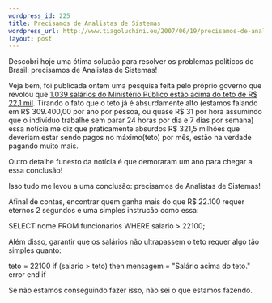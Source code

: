 ```yaml
--- 
wordpress_id: 225
title: Precisamos de Analistas de Sistemas
wordpress_url: http://www.tiagoluchini.eu/2007/06/19/precisamos-de-analistas-de-sistemas/
layout: post
---
```

Descobri hoje uma ótima solucão para resolver os problemas políticos do Brasil: precisamos de Analistas de Sistemas!

Veja bem, foi publicada ontem uma pesquisa feita pelo próprio governo que revolou que [1.039 salários do Ministério Público estão acima do teto de R$ 22,1 mil](http://www1.folha.uol.com.br/folha/brasil/ult96u305357.shtml). Tirando o fato que o teto já é absurdamente alto (estamos falando em R$ 309.400,00 por ano por pessoa, ou quase R$ 31 por hora assumindo que o indivíduo trabalhe sem parar 24 horas por dia e 7 dias por semana) essa notícia me diz que praticamente absurdos R$ 321,5 milhões que deveriam estar sendo pagos  no máximo(teto) por mês, estão na verdade pagando muito mais.

Outro detalhe funesto da notícia é que demoraram um ano para chegar a essa conclusão!

Isso tudo me levou a uma conclusão: precisamos de Analistas de Sistemas!

Afinal de contas, encontrar quem ganha mais do que R$ 22.100 requer eternos 2 segundos e uma simples instrucão como essa:

  SELECT nome FROM funcionarios WHERE salario &gt; 22100;

Além disso, garantir que os salários não ultrapassem o teto requer algo tão simples quanto:

  teto = 22100
  if (salario &gt; teto) then
    mensagem = "Salário acima do teto."
    error
  end if

Se não estamos conseguindo fazer isso, não sei o que estamos fazendo.

